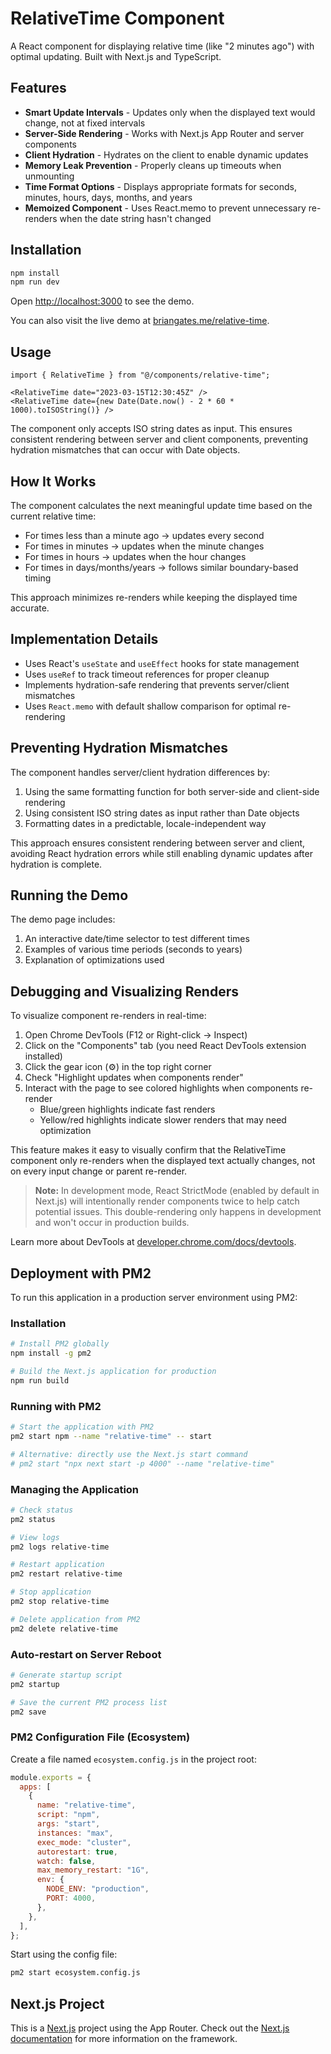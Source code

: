 # RelativeTime Component

A React component for displaying relative time (like "2 minutes ago") with optimal updating. Built with Next.js and TypeScript.

## Features

- **Smart Update Intervals** - Updates only when the displayed text would change, not at fixed intervals
- **Server-Side Rendering** - Works with Next.js App Router and server components
- **Client Hydration** - Hydrates on the client to enable dynamic updates
- **Memory Leak Prevention** - Properly cleans up timeouts when unmounting
- **Time Format Options** - Displays appropriate formats for seconds, minutes, hours, days, months, and years
- **Memoized Component** - Uses React.memo to prevent unnecessary re-renders when the date string hasn't changed

## Installation

```bash
npm install
npm run dev
```

Open [http://localhost:3000](http://localhost:3000) to see the demo.

You can also visit the live demo at [briangates.me/relative-time](https://briangates.me/relative-time).

## Usage

```tsx
import { RelativeTime } from "@/components/relative-time";

<RelativeTime date="2023-03-15T12:30:45Z" />
<RelativeTime date={new Date(Date.now() - 2 * 60 * 1000).toISOString()} />
```

The component only accepts ISO string dates as input. This ensures consistent rendering between server and client components, preventing hydration mismatches that can occur with Date objects.

## How It Works

The component calculates the next meaningful update time based on the current relative time:

- For times less than a minute ago → updates every second
- For times in minutes → updates when the minute changes
- For times in hours → updates when the hour changes
- For times in days/months/years → follows similar boundary-based timing

This approach minimizes re-renders while keeping the displayed time accurate.

## Implementation Details

- Uses React's `useState` and `useEffect` hooks for state management
- Uses `useRef` to track timeout references for proper cleanup
- Implements hydration-safe rendering that prevents server/client mismatches
- Uses `React.memo` with default shallow comparison for optimal re-rendering

## Preventing Hydration Mismatches

The component handles server/client hydration differences by:

1. Using the same formatting function for both server-side and client-side rendering
2. Using consistent ISO string dates as input rather than Date objects
3. Formatting dates in a predictable, locale-independent way

This approach ensures consistent rendering between server and client, avoiding React hydration errors while still enabling dynamic updates after hydration is complete.

## Running the Demo

The demo page includes:

1. An interactive date/time selector to test different times
2. Examples of various time periods (seconds to years)
3. Explanation of optimizations used

## Debugging and Visualizing Renders

To visualize component re-renders in real-time:

1. Open Chrome DevTools (F12 or Right-click → Inspect)
2. Click on the "Components" tab (you need React DevTools extension installed)
3. Click the gear icon (⚙️) in the top right corner
4. Check "Highlight updates when components render"
5. Interact with the page to see colored highlights when components re-render
   - Blue/green highlights indicate fast renders
   - Yellow/red highlights indicate slower renders that may need optimization

This feature makes it easy to visually confirm that the RelativeTime component only re-renders when the displayed text actually changes, not on every input change or parent re-render.

> **Note:** In development mode, React StrictMode (enabled by default in Next.js) will intentionally render components twice to help catch potential issues. This double-rendering only happens in development and won't occur in production builds.

Learn more about DevTools at [developer.chrome.com/docs/devtools](https://developer.chrome.com/docs/devtools).

## Deployment with PM2

To run this application in a production server environment using PM2:

### Installation

```bash
# Install PM2 globally
npm install -g pm2

# Build the Next.js application for production
npm run build
```

### Running with PM2

```bash
# Start the application with PM2
pm2 start npm --name "relative-time" -- start

# Alternative: directly use the Next.js start command
# pm2 start "npx next start -p 4000" --name "relative-time"
```

### Managing the Application

```bash
# Check status
pm2 status

# View logs
pm2 logs relative-time

# Restart application
pm2 restart relative-time

# Stop application
pm2 stop relative-time

# Delete application from PM2
pm2 delete relative-time
```

### Auto-restart on Server Reboot

```bash
# Generate startup script
pm2 startup

# Save the current PM2 process list
pm2 save
```

### PM2 Configuration File (Ecosystem)

Create a file named `ecosystem.config.js` in the project root:

```js
module.exports = {
  apps: [
    {
      name: "relative-time",
      script: "npm",
      args: "start",
      instances: "max",
      exec_mode: "cluster",
      autorestart: true,
      watch: false,
      max_memory_restart: "1G",
      env: {
        NODE_ENV: "production",
        PORT: 4000,
      },
    },
  ],
};
```

Start using the config file:

```bash
pm2 start ecosystem.config.js
```

## Next.js Project

This is a [Next.js](https://nextjs.org) project using the App Router. Check out the [Next.js documentation](https://nextjs.org/docs) for more information on the framework.

